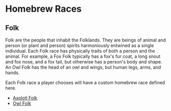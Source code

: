 # Homebrew Races

## Folk

Folk are the people that inhabit the Folklands. They are beings of animal and person (or plant and person) spirits harmoniously entwined as a single individual. Each Folk race has physically traits of both a person and the animal. For example, a Fox Folk typically has a fox's fur coat, a long snout and fox nose, and a fox tail, but otherwise has a person's body and shape. An Owl Folk has the head of an owl and wings, but human legs, arms, and hands.

Each Folk race a player chooses will have a custom homebrew race defined here.

- [Axolotl Folk](/rules/races/axolotl-folk.md)
- [Owl Folk](/rules/races/owl-folk.md)
